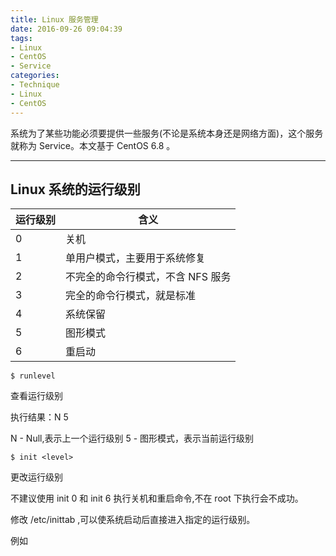 ```yaml
---
title: Linux 服务管理
date: 2016-09-26 09:04:39
tags:
- Linux
- CentOS
- Service
categories:
- Technique
- Linux
- CentOS
---
```

系统为了某些功能必须要提供一些服务(不论是系统本身还是网络方面)，这个服务就称为 Service。本文基于 CentOS 6.8 。

---

<!--more-->

## Linux 系统的运行级别

运行级别 | 含义
--- | ---
0 | 关机
1 | 单用户模式，主要用于系统修复
2 | 不完全的命令行模式，不含 NFS 服务
3 | 完全的命令行模式，就是标准
4 | 系统保留
5 | 图形模式
6 | 重启动

```
$ runlevel
```
查看运行级别

执行结果：N 5

N - Null,表示上一个运行级别
5 - 图形模式，表示当前运行级别

```
$ init <level>
```

更改运行级别

不建议使用 init 0 和 init 6 执行关机和重启命令,不在 root 下执行会不成功。

修改 /etc/inittab ,可以使系统启动后直接进入指定的运行级别。

例如
